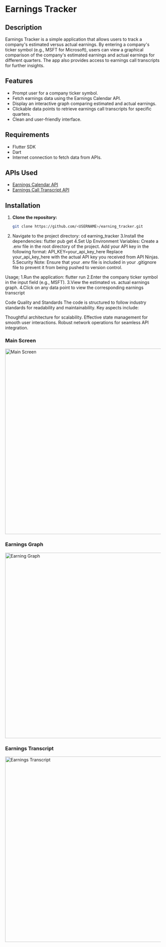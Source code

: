 # Earnings Tracker

## Description
Earnings Tracker is a simple application that allows users to track a company's estimated versus actual earnings. By entering a company's ticker symbol (e.g., MSFT for Microsoft), users can view a graphical comparison of the company's estimated earnings and actual earnings for different quarters. The app also provides access to earnings call transcripts for further insights.

## Features
- Prompt user for a company ticker symbol.
- Fetch earnings data using the Earnings Calendar API.
- Display an interactive graph comparing estimated and actual earnings.
- Clickable data points to retrieve earnings call transcripts for specific quarters.
- Clean and user-friendly interface.

## Requirements
- Flutter SDK
- Dart
- Internet connection to fetch data from APIs.

## APIs Used
- [Earnings Calendar API](https://api-ninjas.com/api/earningscalendar)
- [Earnings Call Transcript API](https://api-ninjas.com/api/earningscalltranscript)

## Installation

1. **Clone the repository:**
   ```bash
   git clone https://github.com/<USERNAME>/earning_tracker.git
2. Navigate to the project directory:
   cd earning_tracker
3.Install the dependencies:
  flutter pub get
4.Set Up Environment Variables:
  Create a .env file in the root directory of the project.
  Add your API key in the following format:
  API_KEY=your_api_key_here
  Replace your_api_key_here with the actual API key you received from API Ninjas.
5.Security Note: Ensure that your .env file is included in your .gitignore file to prevent it from being pushed to version control.

Usage;
1.Run the application:
flutter run
2.Enter the company ticker symbol in the input field (e.g., MSFT).
3.View the estimated vs. actual earnings graph.
4.Click on any data point to view the corresponding earnings transcript

Code Quality and Standards
The code is structured to follow industry standards for readability and maintainability. Key aspects include:

Thoughtful architecture for scalability.
Effective state management for smooth user interactions.
Robust network operations for seamless API integration.



### Main Screen
<img src="screenshots/mainscreen.png" alt="Main Screen" width="600"/>

### Earnings Graph
<img src="screenshots/chartscreen.png" alt="Earning Graph" width="600"/>

### Earnings Transcript
<img src="screenshots/Simulator Screen Shot - iPhone 14 Pro Max - 2024-11-01 at 14.01.32 copy.png" alt="Earnings Transcript" width="600"/>








